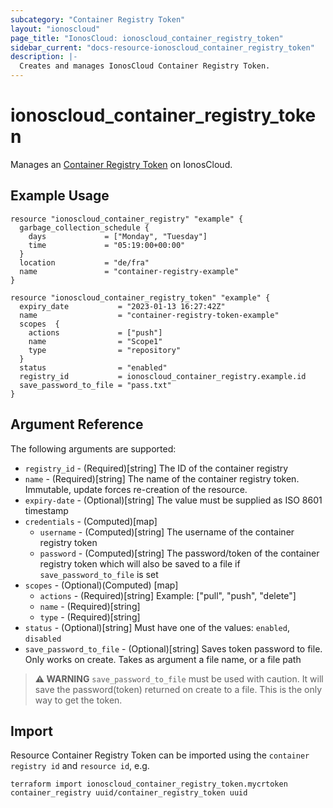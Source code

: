 ```yaml
---
subcategory: "Container Registry Token"
layout: "ionoscloud"
page_title: "IonosCloud: ionoscloud_container_registry_token"
sidebar_current: "docs-resource-ionoscloud_container_registry_token"
description: |-
  Creates and manages IonosCloud Container Registry Token.
---
```


# ionoscloud_container_registry_token

Manages an [Container Registry Token](https://docs.ionos.com/cloud/containers/private-container-registry/overview) on IonosCloud.

## Example Usage

```hcl
resource "ionoscloud_container_registry" "example" {
  garbage_collection_schedule {
    days             = ["Monday", "Tuesday"]
    time             = "05:19:00+00:00"
  }
  location           = "de/fra"
  name               = "container-registry-example"
}

resource "ionoscloud_container_registry_token" "example" {
  expiry_date           = "2023-01-13 16:27:42Z"
  name                  = "container-registry-token-example"
  scopes  {
    actions             = ["push"]
    name                = "Scope1"
    type                = "repository"
  }
  status                = "enabled"
  registry_id           = ionoscloud_container_registry.example.id
  save_password_to_file = "pass.txt"
}
```

## Argument Reference

The following arguments are supported:
* `registry_id`           - (Required)[string] The ID of the container registry
* `name`                  - (Required)[string] The name of the container registry token. Immutable, update forces re-creation of the resource.
* `expiry-date`           - (Optional)[string] The value must be supplied as ISO 8601 timestamp
* `credentials`           - (Computed)[map]
  * `username`            - (Computed)[string] The username of the container registry token
  * `password`            - (Computed)[string] The password/token of the container registry token which will also be saved to a file if `save_password_to_file` is set
* `scopes`                - (Optional)(Computed) [map]
  * `actions`             - (Required)[string] Example: ["pull", "push", "delete"]
  * `name`                - (Required)[string]
  * `type`                - (Required)[string]
* `status`                - (Optional)[string] Must have one of the values: `enabled`, `disabled`
* `save_password_to_file` - (Optional)[string] Saves token password to file. Only works on create. Takes as argument a file name, or a file path

> **⚠ WARNING** `save_password_to_file` must be used with caution. 
> It will save the password(token) returned on create to a file. This is the only way to get the token.

## Import

Resource Container Registry Token can be imported using the `container registry id` and `resource id`, e.g.

```shell
terraform import ionoscloud_container_registry_token.mycrtoken container_registry uuid/container_registry_token uuid
```